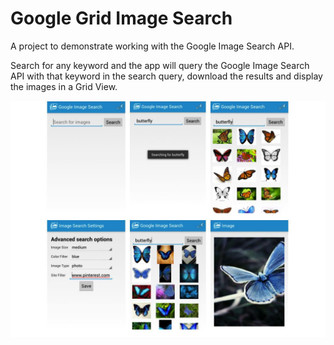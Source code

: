 Google Grid Image Search
=====================

A project to demonstrate working with the Google Image Search API. 

Search for any keyword and the app will query the Google Image Search API with that keyword in the search query, download the results and display the images in a Grid View.

![Screenshots](/res/drawable/screenshot.jpg "Screenshots")
